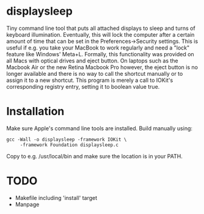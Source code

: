 displaysleep
============

Tiny command line tool that puts all attached displays to sleep and turns of
keyboard illumination. Eventually, this will lock the computer after a certain
amount of time that can be set in the Preferences->Security settings. This is
useful if e.g. you take your MacBook to work regularly and need a "lock"
feature like Windows' Meta+L.
Formally, this functionality was provided on all Macs with optical drives and
eject button. On laptops such as the Macbook Air or the new Retina Macbook Pro
however, the eject button is no longer available and there is no way to
call the shortcut manually or to assign it to a new shortcut. This program is
merely a call to IOKit's corresponding registry entry, setting it to boolean
value true.

Installation
============

Make sure Apple's command line tools are installed.
Build manually using: 

    gcc -Wall -o displaysleep -framework IOKit \
         -framework Foundation displaysleep.c

Copy to e.g. /usr/local/bin and make sure the location is in your PATH.

TODO
====
- Makefile including 'install' target
- Manpage
